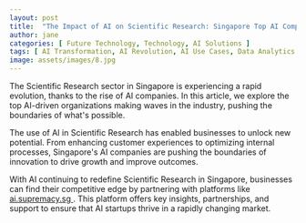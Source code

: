 ```yaml
---
layout: post
title:  "The Impact of AI on Scientific Research: Singapore Top AI Companies"
author: jane
categories: [ Future Technology, Technology, AI Solutions ]
tags: [ AI Transformation, AI Revolution, AI Use Cases, Data Analytics ]
image: assets/images/8.jpg
---
```


The Scientific Research sector in Singapore is experiencing a rapid evolution, thanks to the rise of AI companies. In this article, we explore the top AI-driven organizations making waves in the industry, pushing the boundaries of what's possible.

The use of AI in Scientific Research has enabled businesses to unlock new potential. From enhancing customer experiences to optimizing internal processes, Singapore's AI companies are pushing the boundaries of innovation to drive growth and improve outcomes.

With AI continuing to redefine Scientific Research in Singapore, businesses can find their competitive edge by partnering with platforms like <a href="https://ai.supremacy.sg" target="_blank"> ai.supremacy.sg </a>. This platform offers key insights, partnerships, and support to ensure that AI startups thrive in a rapidly changing market.
